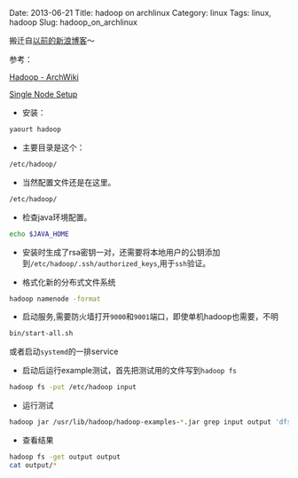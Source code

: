 Date: 2013-06-21
Title: hadoop on archlinux
Category: linux
Tags: linux, hadoop
Slug: hadoop_on_archlinux

搬迁自[以前的新浪博客](http://blog.sina.com.cn/s/blog_76db5e270101nu7o.html)～


参考：

[Hadoop - ArchWiki](https://wiki.archlinux.org/index.php/Hadoop)

[Single Node Setup](http://hadoop.apache.org/docs/stable/single_node_setup.html)


* 安装：

```sh
yaourt hadoop
```

* 主要目录是这个：
```sh
/etc/hadoop/
```

* 当然配置文件还是在这里。
```sh
/etc/hadoop/
```

* 检查java环境配置。
```sh
echo $JAVA_HOME
```

* 安装时生成了rsa密钥一对，还需要将本地用户的公钥添加到`/etc/hadoop/.ssh/authorized_keys`,用于`ssh`验证。

* 格式化新的分布式文件系统
```sh
hadoop namenode -format
```

* 启动服务,需要防火墙打开`9000`和`9001`端口，即使单机hadoop也需要，不明
```sh
bin/start-all.sh
```
或者启动`systemd`的一排service

* 启动后运行example测试，首先把测试用的文件写到`hadoop fs`
```sh
hadoop fs -put /etc/hadoop input
```

* 运行测试
```sh
hadoop jar /usr/lib/hadoop/hadoop-examples-*.jar grep input output 'dfs[a-z.]+'
```

* 查看结果
```sh
hadoop fs -get output output
cat output/*
```